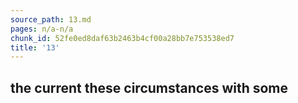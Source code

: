 ```yaml
---
source_path: 13.md
pages: n/a-n/a
chunk_id: 52fe0ed8daf63b2463b4cf00a28bb7e753538ed7
title: '13'
---
```

## the current these circumstances with some
